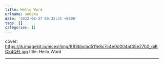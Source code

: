 ```yaml
---
title: Hello Word
urlname: un6g4w
date: '2022-08-27 09:35:41 +0800'
tags: []
categories: []
---
```


cover: https://ik.imagekit.io/nicexl/img/883bbcbd511e8c7c4e0d004af45e27b0_qiKOk4QFt.jpg
title: Hello Word

---

[
](https://www.yuque.com/)
